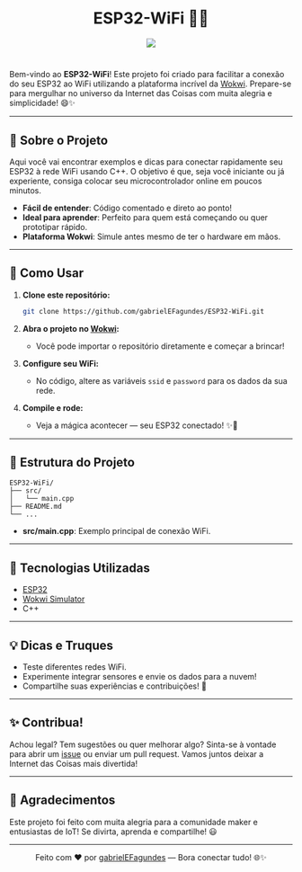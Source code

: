 <h1 align="center">ESP32-WiFi 🎉🚀</h1>

<div align="center">
  <img src="https://media.giphy.com/media/l0MYt5jPR6QX5pnqM/giphy.gif">
</div>

#

Bem-vindo ao **ESP32-WiFi**! Este projeto foi criado para facilitar a conexão do seu ESP32 ao WiFi utilizando a plataforma incrível da [Wokwi](https://wokwi.com/). Prepare-se para mergulhar no universo da Internet das Coisas com muita alegria e simplicidade! 😄✨

---

## 🌟 Sobre o Projeto

Aqui você vai encontrar exemplos e dicas para conectar rapidamente seu ESP32 à rede WiFi usando C++. O objetivo é que, seja você iniciante ou já experiente, consiga colocar seu microcontrolador online em poucos minutos.

- **Fácil de entender**: Código comentado e direto ao ponto!
- **Ideal para aprender**: Perfeito para quem está começando ou quer prototipar rápido.
- **Plataforma Wokwi**: Simule antes mesmo de ter o hardware em mãos.

---

## 🚦 Como Usar

1. **Clone este repositório:**
   ```bash
   git clone https://github.com/gabrielEFagundes/ESP32-WiFi.git
   ```

2. **Abra o projeto no [Wokwi](https://wokwi.com/):**
   - Você pode importar o repositório diretamente e começar a brincar!

3. **Configure seu WiFi:**
   - No código, altere as variáveis `ssid` e `password` para os dados da sua rede.

4. **Compile e rode:**
   - Veja a mágica acontecer — seu ESP32 conectado! ✨📡

---

## 📂 Estrutura do Projeto

```
ESP32-WiFi/
├── src/
│   └── main.cpp
├── README.md
└── ...
```

- **src/main.cpp**: Exemplo principal de conexão WiFi.

---

## 🤖 Tecnologias Utilizadas

- [ESP32](https://www.espressif.com/en/products/socs/esp32)
- [Wokwi Simulator](https://wokwi.com/)
- C++

---

## 💡 Dicas e Truques

- Teste diferentes redes WiFi.
- Experimente integrar sensores e envie os dados para a nuvem!
- Compartilhe suas experiências e contribuições! 🚀

---

## ✨ Contribua!

Achou legal? Tem sugestões ou quer melhorar algo? Sinta-se à vontade para abrir um [issue](https://github.com/gabrielEFagundes/ESP32-WiFi/issues) ou enviar um pull request. Vamos juntos deixar a Internet das Coisas mais divertida!

---

## 🫶 Agradecimentos

Este projeto foi feito com muita alegria para a comunidade maker e entusiastas de IoT! Se divirta, aprenda e compartilhe! 😃

---

<div align="center">

Feito com ❤️ por [gabrielEFagundes](https://github.com/gabrielEFagundes) — Bora conectar tudo! 🌐✨

</div>
